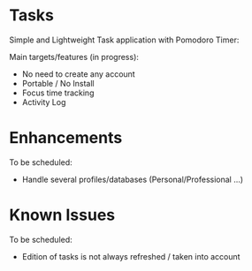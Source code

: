 # Tasks

Simple and Lightweight Task application with Pomodoro Timer:

Main targets/features (in progress):
- No need to create any account
- Portable / No Install
- Focus time tracking
- Activity Log

# Enhancements

To be scheduled:
- Handle several profiles/databases (Personal/Professional ...)

# Known Issues

To be scheduled:
- Edition of tasks is not always refreshed / taken into account
